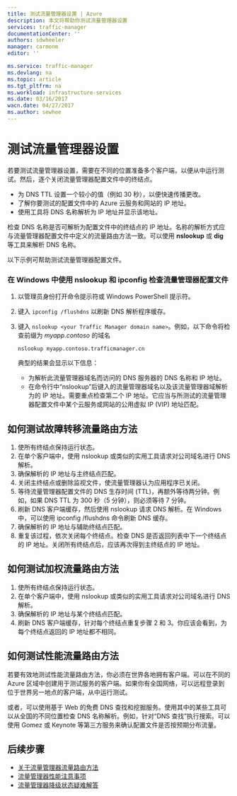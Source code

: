 ```yaml
---
title: 测试流量管理器设置 | Azure
description: 本文将帮助你测试流量管理器设置
services: traffic-manager
documentationCenter: ''
authors: sdwheeler
manager: carmonm
editor: ''

ms.service: traffic-manager
ms.devlang: na
ms.topic: article
ms.tgt_pltfrm: na
ms.workload: infrastructure-services
ms.date: 03/16/2017
wacn.date: 04/27/2017
ms.author: sewhee
---
```


# 测试流量管理器设置

若要测试流量管理器设置，需要在不同的位置准备多个客户端，以便从中运行测试。然后，逐个关闭流量管理器配置文件中的终结点。

* 为 DNS TTL 设置一个较小的值（例如 30 秒），以便快速传播更改。
* 了解你要测试的配置文件中的 Azure 云服务和网站的 IP 地址。
* 使用工具将 DNS 名称解析为 IP 地址并显示该地址。

检查 DNS 名称是否可解析为配置文件中的终结点的 IP 地址。名称的解析方式应与流量管理器配置文件中定义的流量路由方法一致。可以使用 **nslookup** 或 **dig** 等工具来解析 DNS 名称。

以下示例可帮助测试流量管理器配置文件。

### 在 Windows 中使用 nslookup 和 ipconfig 检查流量管理器配置文件

1. 以管理员身份打开命令提示符或 Windows PowerShell 提示符。
2. 键入 `ipconfig /flushdns` 以刷新 DNS 解析程序缓存。
3. 键入 `nslookup <your Traffic Manager domain name>`。例如，以下命令将检查前缀为 *myapp.contoso* 的域名

    ```
    nslookup myapp.contoso.trafficmanager.cn
    ```

    典型的结果会显示以下信息：

    * 为解析此流量管理器域名而访问的 DNS 服务器的 DNS 名称和 IP 地址。
    * 在命令行中“nslookup”后键入的流量管理器域名以及该流量管理器域解析为的 IP 地址。需要重点检查第二个 IP 地址。它应当与所测试的流量管理器配置文件中某个云服务或网站的公用虚拟 IP (VIP) 地址匹配。

## 如何测试故障转移流量路由方法

1. 使所有终结点保持运行状态。
2. 在单个客户端中，使用 nslookup 或类似的实用工具请求对公司域名进行 DNS 解析。
3. 确保解析的 IP 地址与主终结点匹配。
4. 关闭主终结点或删除监视文件，使流量管理器认为应用程序已关闭。
5. 等待流量管理器配置文件的 DNS 生存时间 (TTL)，再额外等待两分钟。例如，如果 DNS TTL 为 300 秒（5 分钟），则必须等待 7 分钟。
6. 刷新 DNS 客户端缓存，然后使用 nslookup 请求 DNS 解析。在 Windows 中，可以使用 ipconfig /flushdns 命令刷新 DNS 缓存。
7. 确保解析的 IP 地址与辅助终结点匹配。
8. 重复该过程，依次关闭每个终结点。检查 DNS 是否返回列表中下一个终结点的 IP 地址。关闭所有终结点后，应该再次得到主终结点的 IP 地址。

## 如何测试加权流量路由方法

1. 使所有终结点保持运行状态。
2. 在单个客户端中，使用 nslookup 或类似的实用工具请求对公司域名进行 DNS 解析。
3. 确保解析的 IP 地址与某个终结点匹配。
4. 刷新 DNS 客户端缓存，针对每个终结点重复步骤 2 和 3。你应该会看到，为每个终结点返回的 IP 地址都不相同。

## 如何测试性能流量路由方法

若要有效地测试性能流量路由方法，你必须在世界各地拥有客户端。可以在不同的 Azure 区域中创建用于测试服务的客户端。如果你有全国网络，可以远程登录到位于世界另一地点的客户端，从中运行测试。

或者，可以使用基于 Web 的免费 DNS 查找和挖掘服务。使用其中的某些工具可以从全国的不同位置检查 DNS 名称解析。例如，针对“DNS 查找”执行搜索。可以使用 Gomez 或 Keynote 等第三方服务来确认配置文件是否按预期分布流量。

## 后续步骤

* [关于流量管理器流量路由方法](./traffic-manager-routing-methods.md)
* [流量管理器性能注意事项](./traffic-manager-performance-considerations.md)
* [流量管理器降级状态疑难解答](./traffic-manager-troubleshooting-degraded.md)

<!---HONumber=Mooncake_Quality_Review_1230_2016-->